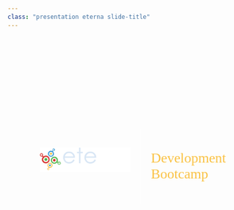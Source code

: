```yaml
---
class: "presentation eterna slide-title"
---
```


<div style="display: flex; margin: 200px 100px; align-items: center; justify-content: center;">
    <img src="/assets/logo_eterna.png" style="width: 60%; object-fit: contain; margin-top: -25px;">
    <div style="border-left:1px solid white; margin-left: 20px; height: 150px;"></div>
    <h1 style="margin: 0 0 0 20px; padding: 0px; text-align: left; color: #fac244; font-family: Bahnschrift; font-weight: 100;">
        Development Bootcamp
    </h1>
</div>